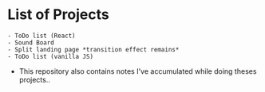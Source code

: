 # List of Projects

    - ToDo list (React)
    - Sound Board
    - Split landing page *transition effect remains*
    - ToDo list (vanilla JS)

- This repository also contains notes I've accumulated while doing theses projects..
